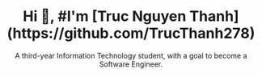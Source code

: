 <h1 align="center">Hi 👋, #I'm [Truc Nguyen Thanh](https://github.com/TrucThanh278) </h1>
<p align="center">
A third-year Information Technology student, with a goal to become a Software Engineer.
</p>

<!--
**TrucThanh278/TrucThanh278** is a ✨ _special_ ✨ repository because its `README.md` (this file) appears on your GitHub profile.

Here are some ideas to get you started:

- 🔭 I’m currently working on ...
- 🌱 I’m currently studying at Ho Chi Minh Open University ...
- 👯 I’m looking to collaborate on ...
- 🤔 I’m looking for help with ...
- 💬 Ask me about ...
- 📫 How to reach me: ...
- 😄 Pronouns: ...
- ⚡ Fun fact: ...
-->
